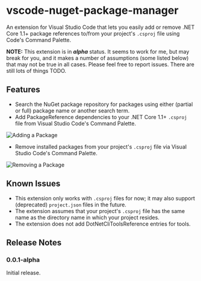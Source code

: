 # vscode-nuget-package-manager

An extension for Visual Studio Code that lets you easily add or remove 
.NET Core 1.1+ package references to/from your project's `.csproj` file
using Code's Command Palette.

**NOTE:** This extension is in **_alpha_** status. It seems to work for me,
but may break for you, and it makes a number of assumptions (some listed
below) that may not be true in all cases. Please feel free to report
issues. There are still lots of things TODO.

## Features

- Search the NuGet package repository for packages using either (partial
or full) package name or another search term.
- Add PackageReference dependencies to your .NET Core 1.1+ `.csproj` file
from Visual Studio Code's Command Palette.

![Adding a Package](https://github.com/jmrog/vscode-nuget-package-manager/raw/master/images/add-package.gif)

- Remove installed packages from your project's `.csproj` file via Visual
Studio Code's Command Palette.

![Removing a Package](https://github.com/jmrog/vscode-nuget-package-manager/raw/master/images/remove-package.gif)

## Known Issues

- This extension only works with `.csproj` files for now; it may also
support (deprecated) `project.json` files in the future.
- The extension assumes that your project's `.csproj` file has the same
name as the directory name in which your project resides.
- The extension does not add DotNetCliToolsReference entries for tools.

## Release Notes

### 0.0.1-alpha

Initial release.

